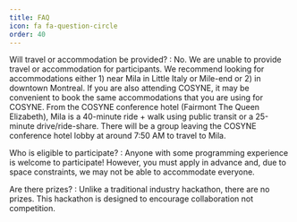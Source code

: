 ```yaml
---
title: FAQ
icon: fa fa-question-circle
order: 40
---
```


Will travel or accommodation be provided?
: No. We are unable to provide travel or accommodation for participants. We recommend looking for accommodations either 1) near Mila in Little Italy or Mile-end or 2) in downtown Montreal. If you are also attending COSYNE, it may be convenient to book the same accommodations that you are using for COSYNE. From the COSYNE conference hotel (Fairmont The Queen Elizabeth), Mila is a 40-minute ride + walk using public transit or a 25-minute drive/ride-share. There will be a group leaving the COSYNE conference hotel lobby at around 7:50 AM to travel to Mila.

Who is eligible to participate?
: Anyone with some programming experience is welcome to participate! However, you must apply in advance and, due to space constraints, we may not be able to accommodate everyone.

Are there prizes?
: Unlike a traditional industry hackathon, there are no prizes. This hackathon is designed to encourage collaboration not competition.
